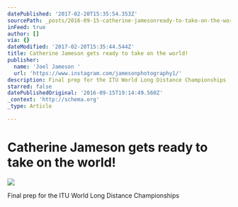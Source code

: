 ```yaml
---
datePublished: '2017-02-20T15:35:54.353Z'
sourcePath: _posts/2016-09-15-catherine-jamesonready-to-take-on-the-world.md
inFeed: true
author: []
via: {}
dateModified: '2017-02-20T15:35:44.544Z'
title: Catherine Jameson gets ready to take on the world!
publisher:
  name: 'Joel Jameson '
  url: 'https://www.instagram.com/jamesonphotography1/'
description: Final prep for the ITU World Long Distance Championships
starred: false
datePublishedOriginal: '2016-09-15T19:14:49.560Z'
_context: 'http://schema.org'
_type: Article

---
```

# Catherine Jameson gets ready to take on the world!
![](https://s3-us-west-2.amazonaws.com/the-grid-img/p/9fed9a0675af4226c02d75f110fcbeae9e48dd33.jpg)

Final prep for the ITU World Long Distance Championships
